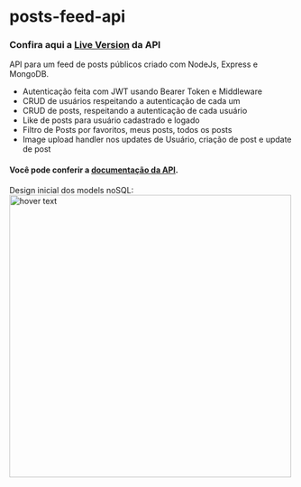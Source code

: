 # posts-feed-api

### Confira aqui a [Live Version](https://post-feed-network-api.herokuapp.com/) da API<br/>
API para um feed de posts públicos criado com NodeJs, Express e MongoDB.
  - Autenticação feita com JWT usando Bearer Token e Middleware
  - CRUD de usuários respeitando a autenticação de cada um
  - CRUD de posts, respeitando a autenticação de cada usuário
  - Like de posts para usuário cadastrado e logado
  - Filtro de Posts por favoritos, meus posts, todos os posts
  - Image upload handler nos updates de Usuário, criação de post e update de post

#### Você pode conferir a [documentação da API](https://documenter.getpostman.com/view/15618055/TzRVekiL).



Design inicial dos models noSQL:  <br/>
<img src="https://i.ibb.co/RyDqFBz/Captura-de-tela-2021-05-13-195258.png" width="500" title="hover text">
